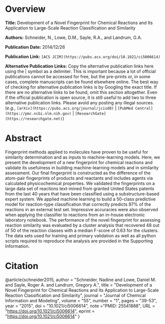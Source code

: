 # Overview
**Title:**
Development of a Novel Fingerprint for Chemical Reactions and Its Application to Large-Scale Reaction Classification and Similarity

**Authors:**
Schneider, N., Lowe, D.M., Sayle, R.A., and Landrum, G.A.

**Publication Date:**
2014/12/26

**Publication Link:**
`[ACS JCIM](https://pubs.acs.org/doi/10.1021/ci5006614)`

**Alternative Publication Links:**
Copy the alternative publication links here using the | symbol as a delimiter.
This is important because a lot of official publications cannot be accessed for free, but the pre-prints or, in some cases, complete manuscripts can be found elsewhere online.
The best way of checking for alternative publication links is by Googling the exact title.
If there are no alternative links to be found, omit this section altogether.
Even if the official publication is open source, it is still useful to add two to three alternative publication links.
Please avoid any posting any illegal sources.
(_e.g._, `[arXiv](https://pubs.acs.org/journal/jcisd8)` | `[PubMed Central](https://pmc.ncbi.nlm.nih.gov)` | `[ResearchGate](https://researchgate.net)`)


# Abstract
Fingerprint methods applied to molecules have proven to be useful for similarity determination and as inputs to machine-learning models. 
Here, we present the development of a new fingerprint for chemical reactions and validate its usefulness in building machine-learning models and in similarity assessment. 
Our final fingerprint is constructed as the difference of the atom-pair fingerprints of products and reactants and includes agents via calculated physicochemical properties. 
We validated the fingerprints on a large data set of reactions text-mined from granted United States patents from the last 40 years that have been classified using a substructure-based expert system. 
We applied machine learning to build a 50-class predictive model for reaction-type classification that correctly predicts 97% of the reactions in an external test set. 
Impressive accuracies were also observed when applying the classifier to reactions from an in-house electronic laboratory notebook. 
The performance of the novel fingerprint for assessing reaction similarity was evaluated by a cluster analysis that recovered 48 out of 50 of the reaction classes with a median F-score of 0.63 for the clusters. 
The data sets used for training and primary validation as well as all python scripts required to reproduce the analysis are provided in the Supporting Information.


# Citation
@article{schneider2015,
author = "Schneider, Nadine and Lowe, Daniel M. and Sayle, Roger A. and Landrum, Gregory A.",
title = "Development of a Novel Fingerprint for Chemical Reactions and Its Application to Large-Scale Reaction Classification and Similarity",
journal = "Journal of Chemical Information and Modeling",
volume = "55",
number = "1",
pages = "39-53",
year = "2015",
doi = "10.1021/ci5006614",
note ="PMID: 25541888",
URL = "https://doi.org/10.1021/ci5006614",
eprint = "https://doi.org/10.1021/ci5006614"
}

